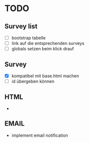 # TODO

## Survey list
* [ ] bootstrap tabelle
* [ ] link auf die entsprechenden surveys
* [ ] globals setzen beim klick drauf

## Survey
* [x] kompatibel mit base.html machen
* [ ] id übergeben können

## HTML
* 

## EMAIL
* implement email notification